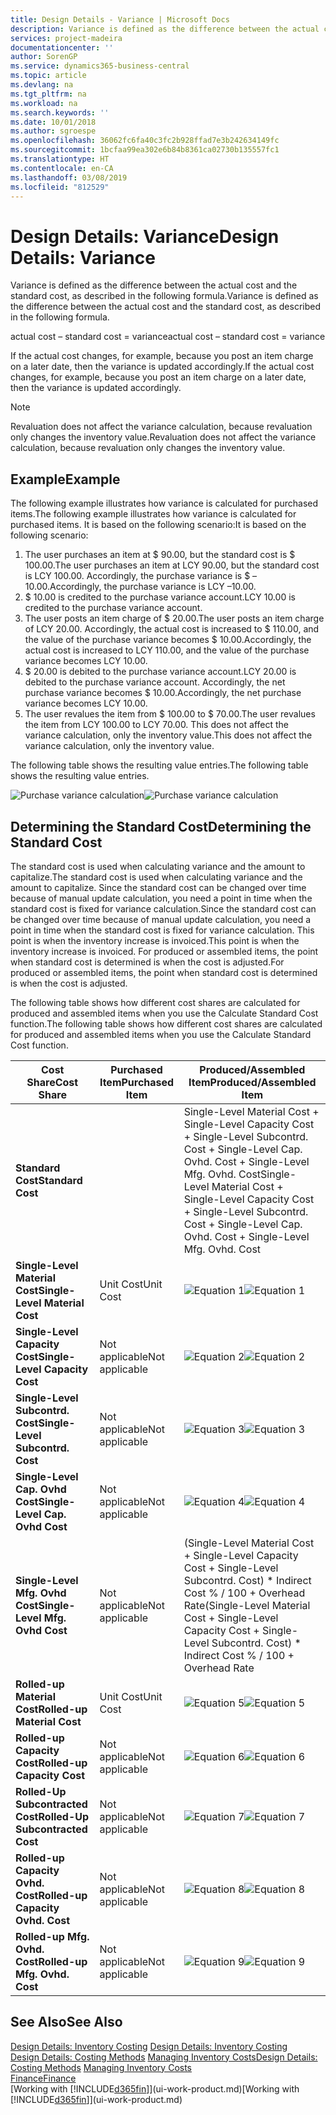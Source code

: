 ```yaml
---
title: Design Details - Variance | Microsoft Docs
description: Variance is defined as the difference between the actual cost and the standard cost, as described in the following formula.
services: project-madeira
documentationcenter: ''
author: SorenGP
ms.service: dynamics365-business-central
ms.topic: article
ms.devlang: na
ms.tgt_pltfrm: na
ms.workload: na
ms.search.keywords: ''
ms.date: 10/01/2018
ms.author: sgroespe
ms.openlocfilehash: 36062fc6fa40c3fc2b928ffad7e3b242634149fc
ms.sourcegitcommit: 1bcfaa99ea302e6b84b8361ca02730b135557fc1
ms.translationtype: HT
ms.contentlocale: en-CA
ms.lasthandoff: 03/08/2019
ms.locfileid: "812529"
---
```

# <a name="design-details-variance"></a><span data-ttu-id="b8890-103">Design Details: Variance</span><span class="sxs-lookup"><span data-stu-id="b8890-103">Design Details: Variance</span></span>
<span data-ttu-id="b8890-104">Variance is defined as the difference between the actual cost and the standard cost, as described in the following formula.</span><span class="sxs-lookup"><span data-stu-id="b8890-104">Variance is defined as the difference between the actual cost and the standard cost, as described in the following formula.</span></span>  

 <span data-ttu-id="b8890-105">actual cost – standard cost = variance</span><span class="sxs-lookup"><span data-stu-id="b8890-105">actual cost – standard cost = variance</span></span>  

 <span data-ttu-id="b8890-106">If the actual cost changes, for example, because you post an item charge on a later date, then the variance is updated accordingly.</span><span class="sxs-lookup"><span data-stu-id="b8890-106">If the actual cost changes, for example, because you post an item charge on a later date, then the variance is updated accordingly.</span></span>  

> [!NOTE]  
>  <span data-ttu-id="b8890-107">Revaluation does not affect the variance calculation, because revaluation only changes the inventory value.</span><span class="sxs-lookup"><span data-stu-id="b8890-107">Revaluation does not affect the variance calculation, because revaluation only changes the inventory value.</span></span>  

## <a name="example"></a><span data-ttu-id="b8890-108">Example</span><span class="sxs-lookup"><span data-stu-id="b8890-108">Example</span></span>  
 <span data-ttu-id="b8890-109">The following example illustrates how variance is calculated for purchased items.</span><span class="sxs-lookup"><span data-stu-id="b8890-109">The following example illustrates how variance is calculated for purchased items.</span></span> <span data-ttu-id="b8890-110">It is based on the following scenario:</span><span class="sxs-lookup"><span data-stu-id="b8890-110">It is based on the following scenario:</span></span>  

1.  <span data-ttu-id="b8890-111">The user purchases an item at $ 90.00, but the standard cost is $ 100.00.</span><span class="sxs-lookup"><span data-stu-id="b8890-111">The user purchases an item at LCY 90.00, but the standard cost is LCY 100.00.</span></span> <span data-ttu-id="b8890-112">Accordingly, the purchase variance is $ –10.00.</span><span class="sxs-lookup"><span data-stu-id="b8890-112">Accordingly, the purchase variance is LCY –10.00.</span></span>  
2.  <span data-ttu-id="b8890-113">$ 10.00 is credited to the purchase variance account.</span><span class="sxs-lookup"><span data-stu-id="b8890-113">LCY 10.00 is credited to the purchase variance account.</span></span>  
3.  <span data-ttu-id="b8890-114">The user posts an item charge of $ 20.00.</span><span class="sxs-lookup"><span data-stu-id="b8890-114">The user posts an item charge of LCY 20.00.</span></span> <span data-ttu-id="b8890-115">Accordingly, the actual cost is increased to $ 110.00, and the value of the purchase variance becomes $ 10.00.</span><span class="sxs-lookup"><span data-stu-id="b8890-115">Accordingly, the actual cost is increased to LCY 110.00, and the value of the purchase variance becomes LCY 10.00.</span></span>  
4.  <span data-ttu-id="b8890-116">$ 20.00 is debited to the purchase variance account.</span><span class="sxs-lookup"><span data-stu-id="b8890-116">LCY 20.00 is debited to the purchase variance account.</span></span> <span data-ttu-id="b8890-117">Accordingly, the net purchase variance becomes $ 10.00.</span><span class="sxs-lookup"><span data-stu-id="b8890-117">Accordingly, the net purchase variance becomes LCY 10.00.</span></span>  
5.  <span data-ttu-id="b8890-118">The user revalues the item from $ 100.00 to $ 70.00.</span><span class="sxs-lookup"><span data-stu-id="b8890-118">The user revalues the item from LCY 100.00 to LCY 70.00.</span></span> <span data-ttu-id="b8890-119">This does not affect the variance calculation, only the inventory value.</span><span class="sxs-lookup"><span data-stu-id="b8890-119">This does not affect the variance calculation, only the inventory value.</span></span>  

 <span data-ttu-id="b8890-120">The following table shows the resulting value entries.</span><span class="sxs-lookup"><span data-stu-id="b8890-120">The following table shows the resulting value entries.</span></span>  

 <span data-ttu-id="b8890-121">![Purchase variance calculation](media/design_details_inventory_costing_11_purchase_variance.png "Purchase variance calculation")</span><span class="sxs-lookup"><span data-stu-id="b8890-121">![Purchase variance calculation](media/design_details_inventory_costing_11_purchase_variance.png "Purchase variance calculation")</span></span>  

## <a name="determining-the-standard-cost"></a><span data-ttu-id="b8890-122">Determining the Standard Cost</span><span class="sxs-lookup"><span data-stu-id="b8890-122">Determining the Standard Cost</span></span>  
 <span data-ttu-id="b8890-123">The standard cost is used when calculating variance and the amount to capitalize.</span><span class="sxs-lookup"><span data-stu-id="b8890-123">The standard cost is used when calculating variance and the amount to capitalize.</span></span> <span data-ttu-id="b8890-124">Since the standard cost can be changed over time because of manual update calculation, you need a point in time when the standard cost is fixed for variance calculation.</span><span class="sxs-lookup"><span data-stu-id="b8890-124">Since the standard cost can be changed over time because of manual update calculation, you need a point in time when the standard cost is fixed for variance calculation.</span></span> <span data-ttu-id="b8890-125">This point is when the inventory increase is invoiced.</span><span class="sxs-lookup"><span data-stu-id="b8890-125">This point is when the inventory increase is invoiced.</span></span> <span data-ttu-id="b8890-126">For produced or assembled items, the point when standard cost is determined is when the cost is adjusted.</span><span class="sxs-lookup"><span data-stu-id="b8890-126">For produced or assembled items, the point when standard cost is determined is when the cost is adjusted.</span></span>  

 <span data-ttu-id="b8890-127">The following table shows how different cost shares are calculated for produced and assembled items when you use the Calculate Standard Cost function.</span><span class="sxs-lookup"><span data-stu-id="b8890-127">The following table shows how different cost shares are calculated for produced and assembled items when you use the Calculate Standard Cost function.</span></span>  

|<span data-ttu-id="b8890-128">Cost Share</span><span class="sxs-lookup"><span data-stu-id="b8890-128">Cost Share</span></span>|<span data-ttu-id="b8890-129">Purchased Item</span><span class="sxs-lookup"><span data-stu-id="b8890-129">Purchased Item</span></span>|<span data-ttu-id="b8890-130">Produced/Assembled Item</span><span class="sxs-lookup"><span data-stu-id="b8890-130">Produced/Assembled Item</span></span>|  
|----------------|--------------------|------------------------------|  
|<span data-ttu-id="b8890-131">**Standard Cost**</span><span class="sxs-lookup"><span data-stu-id="b8890-131">**Standard Cost**</span></span>||<span data-ttu-id="b8890-132">Single-Level Material Cost + Single-Level Capacity Cost + Single-Level Subcontrd. Cost + Single-Level Cap. Ovhd. Cost + Single-Level Mfg. Ovhd. Cost</span><span class="sxs-lookup"><span data-stu-id="b8890-132">Single-Level Material Cost + Single-Level Capacity Cost + Single-Level Subcontrd. Cost + Single-Level Cap. Ovhd. Cost + Single-Level Mfg. Ovhd. Cost</span></span>|  
|<span data-ttu-id="b8890-133">**Single-Level Material Cost**</span><span class="sxs-lookup"><span data-stu-id="b8890-133">**Single-Level Material Cost**</span></span>|<span data-ttu-id="b8890-134">Unit Cost</span><span class="sxs-lookup"><span data-stu-id="b8890-134">Unit Cost</span></span>|<span data-ttu-id="b8890-135">![Equation 1](media/design_details_inventory_costing_11_equation_1.png "Equation 1")</span><span class="sxs-lookup"><span data-stu-id="b8890-135">![Equation 1](media/design_details_inventory_costing_11_equation_1.png "Equation 1")</span></span>|  
|<span data-ttu-id="b8890-136">**Single-Level Capacity Cost**</span><span class="sxs-lookup"><span data-stu-id="b8890-136">**Single-Level Capacity Cost**</span></span>|<span data-ttu-id="b8890-137">Not applicable</span><span class="sxs-lookup"><span data-stu-id="b8890-137">Not applicable</span></span>|<span data-ttu-id="b8890-138">![Equation 2](media/design_details_inventory_costing_11_equation_2.png "Equation 2")</span><span class="sxs-lookup"><span data-stu-id="b8890-138">![Equation 2](media/design_details_inventory_costing_11_equation_2.png "Equation 2")</span></span>|  
|<span data-ttu-id="b8890-139">**Single-Level Subcontrd. Cost**</span><span class="sxs-lookup"><span data-stu-id="b8890-139">**Single-Level Subcontrd. Cost**</span></span>|<span data-ttu-id="b8890-140">Not applicable</span><span class="sxs-lookup"><span data-stu-id="b8890-140">Not applicable</span></span>|<span data-ttu-id="b8890-141">![Equation 3](media/design_details_inventory_costing_11_equation_3.png "Equation 3")</span><span class="sxs-lookup"><span data-stu-id="b8890-141">![Equation 3](media/design_details_inventory_costing_11_equation_3.png "Equation 3")</span></span>|  
|<span data-ttu-id="b8890-142">**Single-Level Cap. Ovhd Cost**</span><span class="sxs-lookup"><span data-stu-id="b8890-142">**Single-Level Cap. Ovhd Cost**</span></span>|<span data-ttu-id="b8890-143">Not applicable</span><span class="sxs-lookup"><span data-stu-id="b8890-143">Not applicable</span></span>|<span data-ttu-id="b8890-144">![Equation 4](media/design_details_inventory_costing_11_equation_4.png "Equation 4")</span><span class="sxs-lookup"><span data-stu-id="b8890-144">![Equation 4](media/design_details_inventory_costing_11_equation_4.png "Equation 4")</span></span>|  
|<span data-ttu-id="b8890-145">**Single-Level Mfg. Ovhd Cost**</span><span class="sxs-lookup"><span data-stu-id="b8890-145">**Single-Level Mfg. Ovhd Cost**</span></span>|<span data-ttu-id="b8890-146">Not applicable</span><span class="sxs-lookup"><span data-stu-id="b8890-146">Not applicable</span></span>|<span data-ttu-id="b8890-147">(Single-Level Material Cost + Single-Level Capacity Cost + Single-Level Subcontrd. Cost) \* Indirect Cost % / 100 + Overhead Rate</span><span class="sxs-lookup"><span data-stu-id="b8890-147">(Single-Level Material Cost + Single-Level Capacity Cost + Single-Level Subcontrd. Cost) \* Indirect Cost % / 100 + Overhead Rate</span></span>|  
|<span data-ttu-id="b8890-148">**Rolled-up Material Cost**</span><span class="sxs-lookup"><span data-stu-id="b8890-148">**Rolled-up Material Cost**</span></span>|<span data-ttu-id="b8890-149">Unit Cost</span><span class="sxs-lookup"><span data-stu-id="b8890-149">Unit Cost</span></span>|<span data-ttu-id="b8890-150">![Equation 5](media/design_details_inventory_costing_11_equation_5.png "Equation 5")</span><span class="sxs-lookup"><span data-stu-id="b8890-150">![Equation 5](media/design_details_inventory_costing_11_equation_5.png "Equation 5")</span></span>|  
|<span data-ttu-id="b8890-151">**Rolled-up Capacity Cost**</span><span class="sxs-lookup"><span data-stu-id="b8890-151">**Rolled-up Capacity Cost**</span></span>|<span data-ttu-id="b8890-152">Not applicable</span><span class="sxs-lookup"><span data-stu-id="b8890-152">Not applicable</span></span>|<span data-ttu-id="b8890-153">![Equation 6](media/design_details_inventory_costing_11_equation_6.png "Equation 6")</span><span class="sxs-lookup"><span data-stu-id="b8890-153">![Equation 6](media/design_details_inventory_costing_11_equation_6.png "Equation 6")</span></span>|  
|<span data-ttu-id="b8890-154">**Rolled-Up Subcontracted Cost**</span><span class="sxs-lookup"><span data-stu-id="b8890-154">**Rolled-Up Subcontracted Cost**</span></span>|<span data-ttu-id="b8890-155">Not applicable</span><span class="sxs-lookup"><span data-stu-id="b8890-155">Not applicable</span></span>|<span data-ttu-id="b8890-156">![Equation 7](media/design_details_inventory_costing_11_equation_7.png "Equation 7")</span><span class="sxs-lookup"><span data-stu-id="b8890-156">![Equation 7](media/design_details_inventory_costing_11_equation_7.png "Equation 7")</span></span>|  
|<span data-ttu-id="b8890-157">**Rolled-up Capacity Ovhd. Cost**</span><span class="sxs-lookup"><span data-stu-id="b8890-157">**Rolled-up Capacity Ovhd. Cost**</span></span>|<span data-ttu-id="b8890-158">Not applicable</span><span class="sxs-lookup"><span data-stu-id="b8890-158">Not applicable</span></span>|<span data-ttu-id="b8890-159">![Equation 8](media/design_details_inventory_costing_11_equation_8.png "Equation 8")</span><span class="sxs-lookup"><span data-stu-id="b8890-159">![Equation 8](media/design_details_inventory_costing_11_equation_8.png "Equation 8")</span></span>|  
|<span data-ttu-id="b8890-160">**Rolled-up Mfg. Ovhd. Cost**</span><span class="sxs-lookup"><span data-stu-id="b8890-160">**Rolled-up Mfg. Ovhd. Cost**</span></span>|<span data-ttu-id="b8890-161">Not applicable</span><span class="sxs-lookup"><span data-stu-id="b8890-161">Not applicable</span></span>|<span data-ttu-id="b8890-162">![Equation 9](media/design_details_inventory_costing_11_equation_9.png "Equation 9")</span><span class="sxs-lookup"><span data-stu-id="b8890-162">![Equation 9](media/design_details_inventory_costing_11_equation_9.png "Equation 9")</span></span>|  

## <a name="see-also"></a><span data-ttu-id="b8890-163">See Also</span><span class="sxs-lookup"><span data-stu-id="b8890-163">See Also</span></span>  
 <span data-ttu-id="b8890-164">[Design Details: Inventory Costing](design-details-inventory-costing.md) </span><span class="sxs-lookup"><span data-stu-id="b8890-164">[Design Details: Inventory Costing](design-details-inventory-costing.md) </span></span>  
 <span data-ttu-id="b8890-165">[Design Details: Costing Methods](design-details-costing-methods.md) [Managing Inventory Costs](finance-manage-inventory-costs.md)</span><span class="sxs-lookup"><span data-stu-id="b8890-165">[Design Details: Costing Methods](design-details-costing-methods.md) [Managing Inventory Costs](finance-manage-inventory-costs.md)</span></span>  
 [<span data-ttu-id="b8890-166">Finance</span><span class="sxs-lookup"><span data-stu-id="b8890-166">Finance</span></span>](finance.md)  
 <span data-ttu-id="b8890-167">[Working with [!INCLUDE[d365fin](includes/d365fin_md.md)]](ui-work-product.md)</span><span class="sxs-lookup"><span data-stu-id="b8890-167">[Working with [!INCLUDE[d365fin](includes/d365fin_md.md)]](ui-work-product.md)</span></span>
